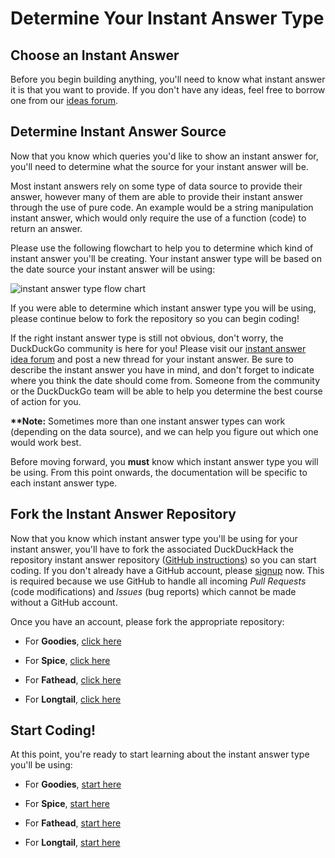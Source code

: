 # Determine Your Instant Answer Type

## Choose an Instant Answer

Before you begin building anything, you'll need to know what instant answer it is that you want to provide. If you don't have any ideas, feel free to borrow one from our [ideas forum](https://dukgo.com/ideas).

## Determine Instant Answer Source

Now that you know which queries you'd like to show an instant answer for, you'll need to determine what the source for your instant answer will be.

Most instant answers rely on some type of data source to provide their answer, however many of them are able to provide their instant answer through the use of pure code. An example would be a string manipulation instant answer, which would only require the use of a function (code) to return an answer.

Please use the following flowchart to help you to determine which kind of instant answer you'll be creating. Your instant answer type will be based on the date source your instant answer will be using:

![instant answer type flow chart](https://raw.github.com/duckduckgo/duckduckgo-documentation/master/duckduckhack/assets/instant_answer_flowchart.png)

If you were able to determine which instant answer type you will be using, please continue below to fork the repository so you can begin coding!

If the right instant answer type is still not obvious, don't worry, the DuckDuckGo community is here for you! Please visit our [instant answer idea forum](https://dukgo.com/forum) and post a new thread for your instant answer. Be sure to describe the instant answer you have in mind, and don't forget to indicate where you think the date should come from. Someone from the community or the DuckDuckGo team will be able to help you determine the best course of action for you.

**\*\*Note:** Sometimes more than one instant answer types can work (depending on the data source), and we can help you figure out which one would work best.

Before moving forward, you **must** know which instant answer type you will be using. From this point onwards, the documentation will be specific to each instant answer type.

## Fork the Instant Answer Repository

Now that you know which instant answer type you'll be using for your instant answer, you'll have to fork the associated DuckDuckHack  the repository instant answer repository ([GitHub instructions](http://help.github.com/fork-a-repo/)) so you can start coding. If you don't already have a GitHub account, please [signup](https://github.com/signup/free) now. This is required because we use GitHub to handle all incoming *Pull Requests* (code modifications) and *Issues* (bug reports) which cannot be made without a GitHub account.

Once you have an account, please fork the appropriate repository:

- For **Goodies**, [click here](https://github.com/duckduckgo/zeroclickinfo-goodies/fork)

- For **Spice**, [click here](https://github.com/duckduckgo/zeroclickinfo-spice/fork)

- For **Fathead**, [click here](https://github.com/duckduckgo/zeroclickinfo-fathead/fork)

- For **Longtail**, [click here](https://github.com/duckduckgo/zeroclickinfo-longtail/fork)

## Start Coding!

At this point, you're ready to start learning about the instant answer type you'll be using:

- For **Goodies**, [start here](https://github.com/duckduckgo/duckduckgo-documentation/blob/master/duckduckhack/goodie/goodie_overview.md)

- For **Spice**, [start here](https://github.com/duckduckgo/duckduckgo-documentation/blob/master/duckduckhack/spice/spice_overview.md)

- For **Fathead**, [start here](https://github.com/duckduckgo/duckduckgo-documentation/blob/master/duckduckhack/fathead/fathead_overview.md)

- For **Longtail**, [start here](https://github.com/duckduckgo/duckduckgo-documentation/blob/master/duckduckhack/longtail/longtail_overview.md)
